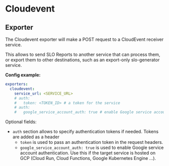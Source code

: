 # Cloudevent

## Exporter

The Cloudevent exporter will make a POST request to a CloudEvent receiver 
service. 

This allows to send SLO Reports to another service that can process them, or 
export them to other destinations, such as an export-only slo-generator service.

**Config example:**

```yaml
exporters:
  cloudevent:
    service_url: <SERVICE_URL>
    # auth:
    #   token: <TOKEN_ID> # a token for the service
    # auth:
    #   google_service_account_auth: true # enable Google service account authentication
```

Optional fields:
* `auth` section allows to specify authentication tokens if needed.
Tokens are added as a header
  * `token` is used to pass an authentication token in the request headers.
  * `google_service_account_auth: true` is used to enable Google service account 
  authentication. Use this if the target service is hosted on GCP (Cloud Run, 
  Cloud Functions, Google Kubernetes Engine ...).
